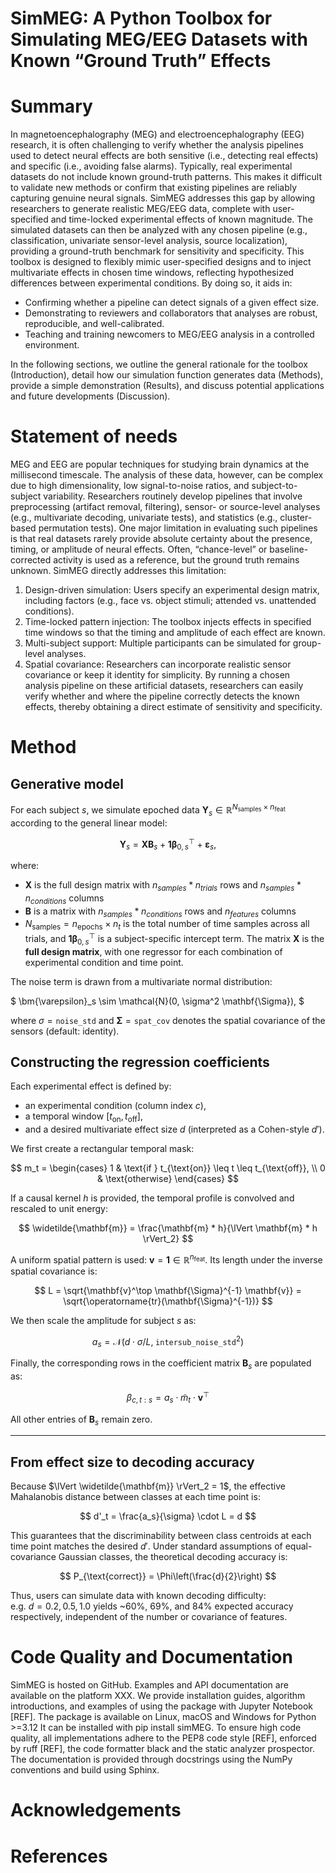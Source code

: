# SimMEG: A Python Toolbox for Simulating MEG/EEG Datasets with Known “Ground Truth” Effects

# Summary
In magnetoencephalography (MEG) and electroencephalography (EEG) research, it is often challenging to verify whether the analysis pipelines used to detect neural effects are both sensitive (i.e., detecting real effects) and specific (i.e., avoiding false alarms). Typically, real experimental datasets do not include known ground-truth patterns. This makes it difficult to validate new methods or confirm that existing pipelines are reliably capturing genuine neural signals. SimMEG addresses this gap by allowing researchers to generate realistic MEG/EEG data, complete with user-specified and time-locked experimental effects of known magnitude. The simulated datasets can then be analyzed with any chosen pipeline (e.g., classification, univariate sensor-level analysis, source localization), providing a ground-truth benchmark for sensitivity and specificity.
This toolbox is designed to flexibly mimic user-specified designs and to inject multivariate effects in chosen time windows, reflecting hypothesized differences between experimental conditions. By doing so, it aids in:
- Confirming whether a pipeline can detect signals of a given effect size.
- Demonstrating to reviewers and collaborators that analyses are robust, reproducible, and well-calibrated.
- Teaching and training newcomers to MEG/EEG analysis in a controlled environment.

In the following sections, we outline the general rationale for the toolbox (Introduction), detail how our simulation function generates data (Methods), provide a simple demonstration (Results), and discuss potential applications and future developments (Discussion).

# Statement of needs
MEG and EEG are popular techniques for studying brain dynamics at the millisecond timescale. The analysis of these data, however, can be complex due to high dimensionality, low signal-to-noise ratios, and subject-to-subject variability. Researchers routinely develop pipelines that involve preprocessing (artifact removal, filtering), sensor- or source-level analyses (e.g., multivariate decoding, univariate tests), and statistics (e.g., cluster-based permutation tests).
One major limitation in evaluating such pipelines is that real datasets rarely provide absolute certainty about the presence, timing, or amplitude of neural effects. Often, “chance-level” or baseline-corrected activity is used as a reference, but the ground truth remains unknown. SimMEG directly addresses this limitation:
1.	Design-driven simulation: Users specify an experimental design matrix, including factors (e.g., face vs. object stimuli; attended vs. unattended conditions).
2.	Time-locked pattern injection: The toolbox injects effects in specified time windows so that the timing and amplitude of each effect are known.
3.	Multi-subject support: Multiple participants can be simulated for group-level analyses.
4.	Spatial covariance: Researchers can incorporate realistic sensor covariance or keep it identity for simplicity.
By running a chosen analysis pipeline on these artificial datasets, researchers can easily verify whether and where the pipeline correctly detects the known effects, thereby obtaining a direct estimate of sensitivity and specificity.

# Method

## Generative model

For each subject $s$, we simulate epoched data $\mathbf{Y}_s \in \mathbb{R}^{N_{\text{samples}} \times n_{\text{feat}}}$ according to the general linear model:

$$
\mathbf{Y}_s = \mathbf{X} \mathbf{B}_s + \mathbf{1} \bm{\beta}_{0,s}^\top + \bm{\varepsilon}_s,
$$

where: 

- $\mathbf{X}$ is the full design matrix with $n_{samples} * n_{trials}$ rows and $n_{samples} * n_{conditions}$ columns
- $\mathbf{B}$ is a matrix with $n_{samples} * n_{conditions}$ rows and $n_{features}$ columns 
- $N_{\text{samples}} = n_{\text{epochs}} \times n_t$ is the total number of time samples across all trials, and $\mathbf{1} \bm{\beta}_{0,s}^\top$ is a subject-specific intercept term. The matrix $\mathbf{X}$ is the **full design matrix**, with one regressor for each combination of experimental condition and time point.

The noise term is drawn from a multivariate normal distribution:

$
\bm{\varepsilon}_s \sim \mathcal{N}(0, \sigma^2 \mathbf{\Sigma}),
$

where $\sigma = \texttt{noise\_std}$ and $\mathbf{\Sigma} = \texttt{spat\_cov}$ denotes the spatial covariance of the sensors (default: identity).

## Constructing the regression coefficients

Each experimental effect is defined by:

- an experimental condition (column index $c$),
- a temporal window $[t_{\text{on}}, t_{\text{off}}]$,
- and a desired multivariate effect size $d$ (interpreted as a Cohen-style $d'$).

We first create a rectangular temporal mask:

$$
m_t = \begin{cases}
1 & \text{if } t_{\text{on}} \leq t \leq t_{\text{off}}, \\
0 & \text{otherwise}
\end{cases}
$$

If a causal kernel $h$ is provided, the temporal profile is convolved and rescaled to unit energy:

$$
\widetilde{\mathbf{m}} = \frac{\mathbf{m} * h}{\lVert \mathbf{m} * h \rVert_2}
$$

A uniform spatial pattern is used: $\mathbf{v} = \mathbf{1} \in \mathbb{R}^{n_{\text{feat}}}$. Its length under the inverse spatial covariance is:

$$
L = \sqrt{\mathbf{v}^\top \mathbf{\Sigma}^{-1} \mathbf{v}} = \sqrt{\operatorname{tr}(\mathbf{\Sigma}^{-1})}
$$

We then scale the amplitude for subject $s$ as:

$$
a_s = \mathcal{N}(d \cdot \sigma / L,\; \texttt{intersub\_noise\_std}^2)
$$

Finally, the corresponding rows in the coefficient matrix $\mathbf{B}_s$ are populated as:

$$
\beta_{c,t:s} = a_s \cdot \widetilde{m}_t \cdot \mathbf{v}^\top
$$

All other entries of $\mathbf{B}_s$ remain zero.

---

## From effect size to decoding accuracy

Because $\lVert \widetilde{\mathbf{m}} \rVert_2 = 1$, the effective Mahalanobis distance between classes at each time point is:

$$
d'_t = \frac{a_s}{\sigma} \cdot L = d
$$

This guarantees that the discriminability between class centroids at each time point matches the desired $d'$. Under standard assumptions of equal-covariance Gaussian classes, the theoretical decoding accuracy is:

$$
P_{\text{correct}} = \Phi\left(\frac{d}{2}\right)
$$

Thus, users can simulate data with known decoding difficulty:  
e.g. $d = 0.2, 0.5, 1.0$ yields ~60%, 69%, and 84% expected accuracy respectively, independent of the number or covariance of features.

# Code Quality and Documentation
SimMEG is hosted on GitHub. Examples and API documentation are available on the platform XXX. We provide installation guides, algorithm introductions, and examples of using the package with Jupyter Notebook [REF]. The package is available on Linux, macOS and Windows for Python >=3.12
It can be installed with pip install simMEG. To ensure high code quality, all implementations adhere to the PEP8 code style [REF], enforced by ruff [REF], the code formatter black and the static analyzer prospector. The documentation is provided through docstrings using the NumPy conventions and build using Sphinx. 

# Acknowledgements

# References
